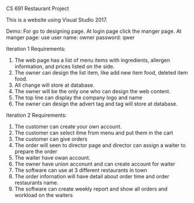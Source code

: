 CS 691 Restaurant Project

This is a website using Visual Studio 2017. 

Demo:
For go to designing page. At login page click the manger page. At manger page: use 
user name:  owner
password:  qwer

Iteration 1 Requirements:
1.	The web page has a list of menu items with ingredients, allergen information, and prices listed on the side.
2.	The owner can design the list item, like add new item food, deleted item food. 
3.	All change will store at database.  
4.	The owner will be the only one who can design the web content.
5.	The top line can display the company logo and name
6.	The owner can design the advert tag and tag will store at database. 


Iteration 2 Requirements:
1. The customer can create your own account.
2. The customer can select itme from menu and put them in the cart
3. The customer can give orders
4. The order will seen to director page and director can assign a waiter to prepare the order
5. The waiter have owan account.
6. The owner have union acconunt and can create account for waiter
7. The software can use at 3 different restaurants in town
8. The order infornation will have detail about order time and order restaurants name.
9. The software can create weekly report and show all orders and workload on the waiters

